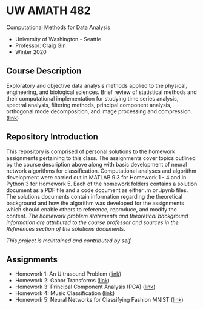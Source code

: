 # UW AMATH 482
Computational Methods for Data Analysis 
- University of Washington - Seattle
- Professor: Craig Gin  
- Winter 2020

## Course Description
Exploratory and objective data analysis methods applied to the physical, engineering, and biological sciences. Brief review of statistical methods and their computational implementation for studying time series analysis, spectral analysis, filtering methods, principal component analysis, orthogonal mode decomposition, and image processing and compression. ([link][6])

## Repository Introduction
This repository is comprised of personal solutions to the homework assignments pertaining to this class. The assignments cover topics outlined by the course description above along with basic development of neural network algorithms for classification. Computational analyses and algorithm development were carried out in MATLAB 9.3 for Homework 1 - 4 and in Python 3 for Homework 5. Each of the homework folders contains a solution document as a PDF file and a code document as either .m or .ipynb files. The solutions documents contain information regarding the theoretical background and how the algorithm was developed for the assignments which should enable others to reference, reproduce, and modify the content. *The homework problem statements and theoretical background information are attributed to the course professor and sources in the References section of the solutions documents.*

*This project is maintained and contributed by self.*

## Assignments

- Homework 1: An Ultrasound Problem ([link][1])
- Homework 2: Gabor Transforms ([link][2])
- Homework 3: Principal Component Analysis (PCA) ([link][3])
- Homework 4: Music Classification ([link][4])
- Homework 5: Neural Networks for Classifying Fashion MNIST ([link][5])

[1]: HW1/
[2]: HW2/
[3]: HW3/
[4]: HW4/
[5]: HW5/
[6]: https://www.washington.edu/students/crscat/appmath.html

